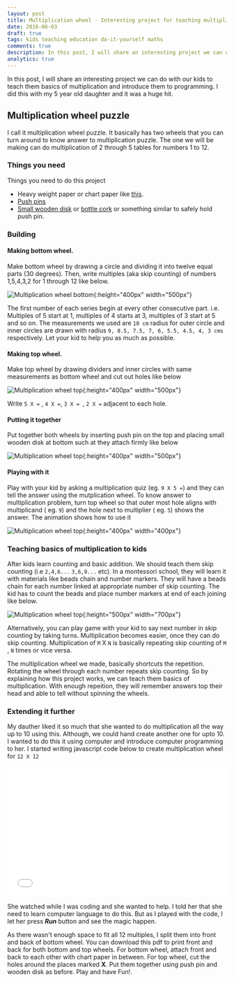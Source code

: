 ```yaml
---
layout: post
title: Multiplication wheel - Interesting project for teaching multiplication to kids.
date: 2016-06-03
draft: true
tags: kids teaching education do-it-yourself maths 
comments: true
description: In this post, I will share an interesting project we can do with our kids to teach them basics of multiplication and introduce them to programming. I did this with my 5 year old daughter and it was a huge hit.
analytics: true
---
```


In this post, I will share an interesting project we can do with our kids to teach them basics of multiplication and introduce them to programming. I did this with my 5 year old daughter and it was a huge hit.
<br>

## Multiplication wheel puzzle

I call it multiplication wheel puzzle. It basically has two wheels that you can turn around to know answer to multiplication puzzle. The one we will be making can do multiplication of 2 through 5 tables for numbers 1 to 12. 

### Things you need

Things you need to do this project

+ Heavy weight paper or chart paper like [this](http://www.target.com/p/kid-made-modern-heavy-weight-mixed-paper-pad/-/A-14028530).
+ [Push pins](https://www.google.com/search?q=push+pins#q=push+pins&tbm=shop) 
+ [Small wooden disk](http://www.michaels.com/wooden-doll-bases-by-artminds/10352596.html?productsource=PDPZ1) or [bottle cork](https://www.google.com/search?q=bottle+cork) or something similar to safely hold push pin.

### Building

#### Making bottom wheel.

Make bottom wheel by drawing a circle and dividing it into twelve equal parts (30 degrees). Then, write multiples (aka skip counting) of numbers 1,5,4,3,2 for 1 through 12 like below.

![Multiplication wheel bottom](https://raw.githubusercontent.com/erajasekar/erajasekar.github.io/master/assets/images/multiplication-wheel/multiplication-wheel-bottom.jpg){:height="400px" width="500px"}

The first number of each series begin at every other consecutive part. i.e. Multiples of 5 start at 1, multiples of 4 starts at 3, multiples of 3 start at 5 and so on. The measurements we used are `10 cm` radius for outer circle and inner circles are drawn with radius `9, 8.5, 7.5, 7, 6, 5.5, 4.5, 4, 3 cms` respectively. Let your kid to help you as much as possible. 

#### Making top wheel.

Make top wheel by drawing dividers and inner circles with same measurements as bottom wheel and cut out holes like below

![Multiplication wheel top](https://raw.githubusercontent.com/erajasekar/erajasekar.github.io/master/assets/images/multiplication-wheel/multiplication-wheel-top.jpg){:height="400px" width="500px"}

Write `5 X =` , `4 X =`, `3 X = `, `2 X =` adjacent to each hole.

#### Putting it together

Put together both wheels by inserting push pin on the top and placing small wooden disk at bottom such at they attach firmly like below

![Multiplication wheel top](https://raw.githubusercontent.com/erajasekar/erajasekar.github.io/master/assets/images/multiplication-wheel/multiplication-wheel-together.png){:height="400px" width="500px"}

#### Playing with it

Play with your kid by asking a multiplication quiz (eg. `9 X 5 =`) and they can tell the answer using the mutplication wheel. To know answer to multiplication problem, turn top wheel so that outer most hole aligns with multiplicand ( eg. `9`) and the hole next to multiplier ( eg. `5`) shows the answer. The animation shows how to use it

![Multiplication wheel top](https://raw.githubusercontent.com/erajasekar/erajasekar.github.io/master/assets/images/multiplication-wheel/multiplication-wheel-solve.gif){:height="400px" width="400px"}

### Teaching basics of multiplication to kids

After kids learn counting and basic addition. We should teach them skip counting (i.e `2,4,6...`  `3,6,9...` etc). In a montessori school, they will learn it with materials like beads chain and number markers.  They will have a beads chain for each number linked at appropriate number of skip counting. The kid has to count the beads and place number markers at end of each joining like below.

![Multiplication wheel top](https://raw.githubusercontent.com/erajasekar/erajasekar.github.io/master/assets/images/multiplication-wheel/skip-counting-in-montessori.jpg){:height="500px" width="700px"}

Alternatively, you can play game with your kid to say next number in skip counting by taking turns. 
Multiplication becomes easier, once they can do skip counting. Multiplication of `M` X `N` is basically repeating skip counting of `M` , `N` times or vice versa. 

The multiplication wheel we made, basically shortcuts the repetition. Rotating the wheel through each number repeats skip counting. So by explaining how this project works, we can teach them basics of multiplication. With enough repeition, they will remember answers top their head and able to tell without spinning the wheels.

### Extending it further

My dauther liked it so much that she wanted to do multiplication all the way up to 10 using this. Although, we could hand create another one for upto 10. I wanted to do this it using computer and introduce computer programming to her. I started writing javascript code below to create multiplication wheel for `12 X 12`

<iframe width="100%" height="300" src="//jsfiddle.net/erajasekar/z9tvfdqc/29/embedded/js,html,result/" allowfullscreen="allowfullscreen" frameborder="0"></iframe>

She watched while I was coding and she wanted to help. I told her that she need to learn computer language to do this. But as I played with the code, I let her press ***Run*** button and see the magic happen.

As there wasn't enough space to fit all 12 multiples, I split them into front and back of bottom wheel. You can download this pdf to print front and back for both bottom and top wheels. For bottom wheel, attach front and back to each other with chart paper in between. For top wheel, cut the holes around the places marked **X**. Put them together using push pin and wooden disk as before. Play and have Fun!.

